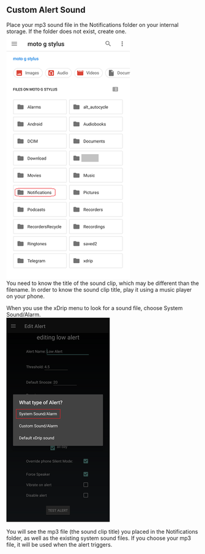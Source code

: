 ## Custom Alert Sound  
  
Place your mp3 sound file in the Notifications folder on your internal storage.  If the folder does not exist, create one.  
![](./images/NotificationsFolder.png)  
You need to know the title of the sound clip, which may be different than the filename.  In order to know the sound clip title, play it using a music player on your phone.  
  
When you use the xDrip menu to look for a sound file, choose System Sound/Alarm.  
![](./images/SystemSound_Alarm.png)  
  
You will see the mp3 file (the sound clip title) you placed in the Notifications folder, as well as the existing system sound files.  If you choose your mp3 file, it will be used when the alert triggers.  
